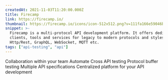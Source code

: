 ```yaml
---
createdAt: 2021-11-03T11:20:00.000Z
title: Firecamp
link: https://firecamp.io/
thumbnail: https://firecamp.io/icons/icon-512x512.png?v=111fa166e59046b135ba4ec749ba5725
snippet: >-
  Firecamp is a multi-protocol API development platform. It offers dedicated GUI
  clients, tools and services for legacy to modern protocols and styles like
  Http/Rest, GraphQL, WebSocket, MQTT etc.
tags: ["api-testing", "api"]
---
```

Collaboration within your team
Automate Cross API testing
Protocol buffer testing
Multiple API specifications
Centralized platform for your API development